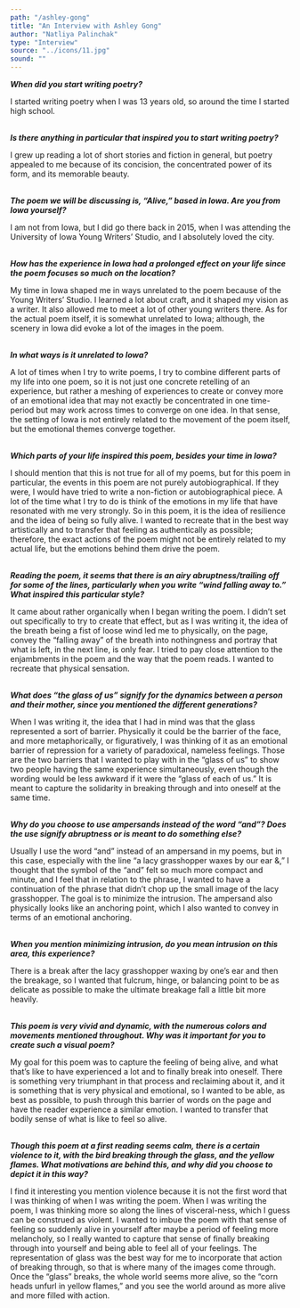 ```yaml
---
path: "/ashley-gong"
title: "An Interview with Ashley Gong"
author: "Natliya Palinchak"
type: "Interview" 
source: "../icons/11.jpg"
sound: ""
---
```


__*When did you start writing poetry?*__

I started writing poetry when I was 13 years old, so around the time I started high school. <br /><br />

__*Is there anything in particular that inspired you to start writing poetry?*__

I grew up reading a lot of short stories and fiction in general, but poetry appealed to me because of its concision, the concentrated power of its form, and its memorable beauty.<br /><br />

__*The poem we will be discussing is, “Alive,” based in Iowa. Are you from Iowa yourself?*__

I am not from Iowa, but I did go there back in 2015, when I was attending the University of Iowa Young Writers’ Studio, and I absolutely loved the city.<br /><br />

__*How has the experience in Iowa had a prolonged effect on your life since the poem focuses so much on the location?*__

My time in Iowa shaped me in ways unrelated to the poem because of the Young Writers’ Studio. I learned a lot about craft, and it shaped my vision as a writer. It also allowed me to meet a lot of other young writers there. As for the actual poem itself, it is somewhat unrelated to Iowa; although, the scenery in Iowa did evoke a lot of the images in the poem. <br /><br />

__*In what ways is it unrelated to Iowa?*__

A lot of times when I try to write poems, I try to combine different parts of my life into one poem, so it is not just one concrete retelling of an experience, but rather a meshing of experiences to create or convey more of an emotional idea that may not exactly be concentrated in one time-period but may work across times to converge on one idea. In that sense, the setting of Iowa is not entirely related to the movement of the poem itself, but the emotional themes converge together.<br /><br />

__*Which parts of your life inspired this poem, besides your time in Iowa?*__

I should mention that this is not true for all of my poems, but for this poem in particular, the events in this poem are not purely autobiographical. If they were, I would have tried to write a non-fiction or autobiographical piece. A lot of the time what I try to do is think of the emotions in my life that have resonated with me very strongly. So in this poem, it is the idea of resilience and the idea of being so fully alive. I wanted to recreate that in the best way artistically and to transfer that feeling as authentically as possible; therefore, the exact actions of the poem might not be entirely related to my actual life, but the emotions behind them drive the poem. <br /><br />

__*Reading the poem, it seems that there is an airy abruptness/trailing off for some of the lines, particularly when you write “wind falling away to.” What inspired this particular style?*__

It came about rather organically when I began writing the poem. I didn’t set out specifically to try to create that effect, but as I was writing it, the idea of the breath being a fist of loose wind led me to physically, on the page, convey the “falling away” of the breath into nothingness and portray that what is left, in the next line, is only fear. I tried to pay close attention to the enjambments in the poem and the way that the poem reads. I wanted to recreate that physical sensation.<br /><br />

__*What does “the glass of us” signify for the dynamics between a person and their mother, since you mentioned the different generations?*__

When I was writing it, the idea that I had in mind was that the glass represented a sort of barrier. Physically it could be the barrier of the face, and more metaphorically, or figuratively, I was thinking of it as an emotional barrier of repression for a variety of paradoxical, nameless feelings. Those are the two barriers that I wanted to play with in the “glass of us” to show two people having the same experience simultaneously, even though the wording would be less awkward if it were the “glass of each of us.” It is meant to capture the solidarity in breaking through and into oneself at the same time. <br /><br />

__*Why do you choose to use ampersands instead of the word “and”? Does the use signify abruptness or is meant to do something else?*__

Usually I use the word “and” instead of an ampersand in my poems, but in this case, especially with the line “a lacy grasshopper waxes by our ear &,” I thought that the symbol of the “and” felt so much more compact and minute, and I feel that in relation to the phrase, I wanted to have a continuation of the phrase that didn’t chop up the small image of the lacy grasshopper. The goal is to minimize the intrusion. The ampersand also physically looks like an anchoring point, which I also wanted to convey in terms of an emotional anchoring.<br /><br />

__*When you mention minimizing intrusion, do you mean intrusion on this area, this experience?*__

There is a break after the lacy grasshopper waxing by one’s ear and then the breakage, so I wanted that fulcrum, hinge, or balancing point to be as delicate as possible to make the ultimate breakage fall a little bit more heavily.<br /><br />

__*This poem is very vivid and dynamic, with the numerous colors and movements mentioned throughout. Why was it important for you to create such a visual poem?*__

My goal for this poem was to capture the feeling of being alive, and what that’s like to have experienced a lot and to finally break into oneself. There is something very triumphant in that process and reclaiming about it, and it is something that is very physical and emotional, so I wanted to be able, as best as possible, to push through this barrier of words on the page and have the reader experience a similar emotion. I wanted to transfer that bodily sense of what is like to feel so alive.  <br /><br />

__*Though this poem at a first reading seems calm, there is a certain violence to it, with the bird breaking through the glass, and the yellow flames. What motivations are behind this, and why did you choose to depict it in this way?*__

I find it interesting you mention violence because it is not the first word that I was thinking of when I was writing the poem. When I was writing the poem, I was thinking more so along the lines of visceral-ness, which I guess can be construed as violent. I wanted to imbue the poem with that sense of feeling so suddenly alive in yourself after maybe a period of feeling more melancholy, so I really wanted to capture that sense of finally breaking through into yourself and being able to feel all of your feelings. The representation of glass was the best way for me to incorporate that action of breaking through, so that is where many of the images come through. Once the “glass” breaks, the whole world seems more alive, so the “corn heads unfurl in yellow flames,” and you see the world around as more alive and more filled with action.
